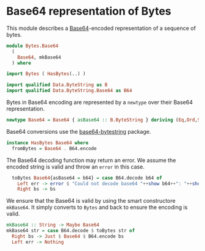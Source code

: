 # Base64 representation of Bytes

This module describes a
[Base64](https://doi.org/10.17487%2FRFC4648)-encoded
representation of a sequence of bytes.

```haskell
module Bytes.Base64
  (
    Base64, mkBase64
  ) where

import Bytes ( HasBytes(..) )

import qualified Data.ByteString as B
import qualified Data.ByteString.Base64 as B64
```

Bytes in Base64 encoding are represented by a `newtype`
over their Base64 representation.

```haskell
newtype Base64 = Base64 { asBase64 :: B.ByteString } deriving (Eq,Ord,Show)  
 ```

Base64 conversions use the
[base64-bytestring](https://hackage.haskell.org/package/base64-bytestring)
package.

```haskell
instance HasBytes Base64 where
  fromBytes = Base64 . B64.encode
```

The Base64 decoding function may return an error.
We assume the encoded string is valid and throw an `error` in this case.
```haskell
  toBytes Base64{asBase64 = b64} = case B64.decode b64 of
    Left err -> error $ "Could not decode base64 "++show b64++": "++show err
    Right bs -> bs
```

We ensure that the Base64 is valid by using the smart constructore `mkBase64`.
It simply converts to `Bytes` and back to ensure the encoding is valid.

```haskell
mkBase64 :: String -> Maybe Base64
mkBase64 str = case B64.decode $ toBytes str of
  Right bs -> Just $ Base64 $ B64.encode bs
  Left err -> Nothing
```

